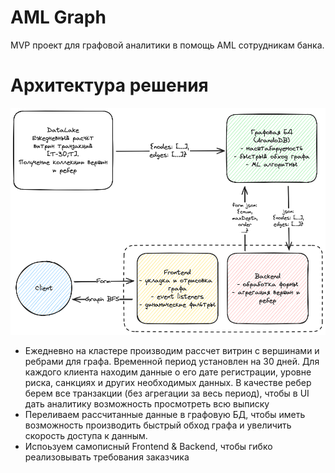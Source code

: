 # AML Graph

MVP проект для графовой аналитики в помощь AML сотрудникам банка.

# Архитектура решения

![docs/img/aml_graph_design.png](docs/img/aml_graph_design.png)

- Ежедневно на кластере производим рассчет витрин с вершинами и ребрами для графа.
Временной период установлен на 30 дней. Для каждого клиента находим данные о его 
дате регистрации, уровне риска, санкциях и других необходимых данных. В качестве ребер 
берем все транзакции (без агрегации за весь период), чтобы в UI дать аналитику возможность
просмотреть всю выписку
- Переливаем рассчитанные данные в графовую БД, чтобы иметь возможность производить
быстрый обход графа и увеличить скорость доступа к данным.
- Испоьзуем самописный Frontend & Backend, чтобы гибко реализовывать требования заказчика